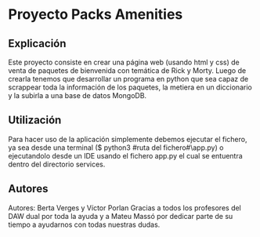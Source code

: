 # Proyecto Packs Amenities

## Explicación
Este proyecto consiste en crear una página web (usando html y css) de venta de paquetes de bienvenida con temática de Rick y Morty. Luego de crearla tenemos que desarrollar un programa en python que sea capaz de scrappear toda la información de los paquetes, la metiera en un diccionario y la subirla a una base de datos MongoDB.

## Utilización
Para hacer uso de la aplicación simplemente debemos ejecutar el fichero, ya sea desde una terminal ($ python3 #ruta del fichero#\app.py) o ejecutandolo desde un IDE usando el fichero app.py el cual se entuentra dentro del directorio services.

## Autores
Autores: Berta Verges y Víctor Porlan
Gracias a todos los profesores del DAW dual por toda la ayuda y a Mateu Massó por dedicar parte de su tiempo a ayudarnos con todas nuestras dudas.


